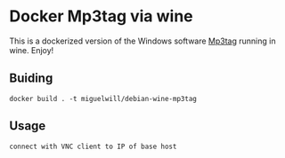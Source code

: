 # Docker Mp3tag via wine

This is a dockerized version of the Windows software
[Mp3tag](https://www.mp3tag.de/) running in wine. Enjoy!

## Buiding

    docker build . -t miguelwill/debian-wine-mp3tag

## Usage

    connect with VNC client to IP of base host
